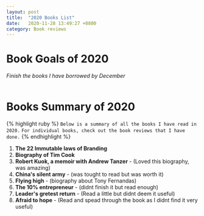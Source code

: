 ```yaml
---
layout: post
title:  "2020 Books List"
date:   2020-11-28 13:49:27 +0800
category: Book reviews
---
```

# Book Goals of 2020
*Finish the books I have borrowed by December*
<br/>
<br/>

# Books Summary of 2020
{% highlight ruby %}
`Below is a summary of all the books I have read in 2020.`
`For individual books, check out the book reviews that I have done.`
{% endhighlight %}

1. **The 22 Immutable laws of Branding**
2. **Biography of Tim Cook**
3. **Robert Kuok, a memoir with Andrew Tanzer** - (Loved this biography, was amazing)
4. **China's silent army** - (was tought to read but was worth it)
5. **Flying high** - (biography about Tony Fernandas)
6. **The 10% entrepreneur** - (didnt finish it but read enough)
7. **Leader's gretest return** - (Read a little but didnt deem it useful)
8. **Afraid to hope** - (Read and spead through the book as I didnt find it very useful)

<!-- {% highlight ruby %}
def print_hi(name)
  puts "Hi, #{name}"
end
print_hi('Tom')
#=> prints 'Hi, Tom' to STDOUT.
{% endhighlight %} -->
